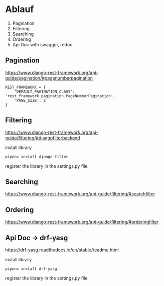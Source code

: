 # Ablauf

1. Pagination
2. Filtering
3. Searching
4. Ordering
5. Api Doc with swagger, redoc



## Pagination

https://www.django-rest-framework.org/api-guide/pagination/#pagenumberpagination

```
REST_FRAMEWORK = {
    'DEFAULT_PAGINATION_CLASS': 'rest_framework.pagination.PageNumberPagination',
    'PAGE_SIZE': 2
}

```


## Filtering

https://www.django-rest-framework.org/api-guide/filtering/#djangofilterbackend

install library

```
pipenv install django-filter
```

register the library in the settings.py file


## Searching

https://www.django-rest-framework.org/api-guide/filtering/#searchfilter

## Ordering

https://www.django-rest-framework.org/api-guide/filtering/#orderingfilter

## Api Doc -> drf-yasg

https://drf-yasg.readthedocs.io/en/stable/readme.html


install library

```
pipenv install drf-yasg
```

register the library in the settings.py file

